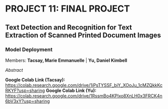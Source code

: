 # PROJECT 11: FINAL PROJECT
## Text Detection and Recognition for Text Extraction of Scanned Printed Document Images
### Model Deployment

Members: **Tacsay, Marie Emmanuelle** | **Yu, Daniel Kimbell**

*Abstract*

**Google Colab Link (Tacsay):** https://colab.research.google.com/drive/1iPsTYSSF_biY_XOoJu_1cMZQkkKcRKYF?usp=sharing
**Google Colab Link (Yu):** https://colab.research.google.com/drive/1RssmBo4KPlxo8XnLH0x3FRCK4n6bV3xY?usp=sharing
